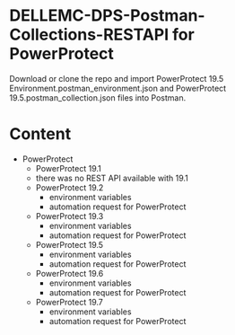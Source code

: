 # DELLEMC-DPS-Postman-Collections-RESTAPI for PowerProtect
Download or clone the repo and import PowerProtect 19.5 Environment.postman_environment.json and PowerProtect 19.5.postman_collection.json files into Postman.

# Content
* PowerProtect
    * PowerProtect 19.1
	* there was no REST API available with 19.1
    * PowerProtect 19.2
        * environment variables
        * automation request for PowerProtect
    * PowerProtect 19.3
        * environment variables
        * automation request for PowerProtect
    * PowerProtect 19.5
        * environment variables
        * automation request for PowerProtect
    * PowerProtect 19.6
        * environment variables
        * automation request for PowerProtect 
    * PowerProtect 19.7  
        * environment variables
        * automation request for PowerProtect
